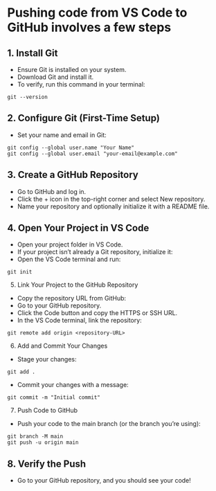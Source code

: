 # Pushing code from VS Code to GitHub involves a few steps
## 1. Install Git
* Ensure Git is installed on your system.
* Download Git and install it.
* To verify, run this command in your terminal:
```
git --version
```
## 2. Configure Git (First-Time Setup)
* Set your name and email in Git:
```
git config --global user.name "Your Name"
git config --global user.email "your-email@example.com"
```
## 3. Create a GitHub Repository
* Go to GitHub and log in.
* Click the + icon in the top-right corner and select New repository.
* Name your repository and optionally initialize it with a README file.
## 4. Open Your Project in VS Code
* Open your project folder in VS Code.
* If your project isn’t already a Git repository, initialize it:
* Open the VS Code terminal and run:
```
git init
```
5. Link Your Project to the GitHub Repository
* Copy the repository URL from GitHub:
* Go to your GitHub repository.
* Click the Code button and copy the HTTPS or SSH URL.
* In the VS Code terminal, link the repository:
```
git remote add origin <repository-URL>
```
6. Add and Commit Your Changes
* Stage your changes:
```
git add .
```
* Commit your changes with a message:
```
git commit -m "Initial commit"
```
7. Push Code to GitHub
* Push your code to the main branch (or the branch you’re using):
```
git branch -M main
git push -u origin main
```
## 8. Verify the Push
* Go to your GitHub repository, and you should see your code!
